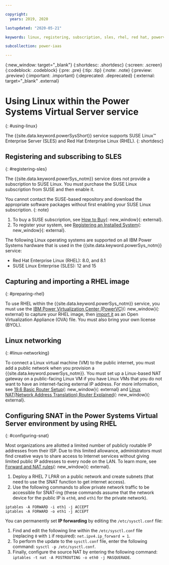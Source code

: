 ```yaml
---

copyright:
  years: 2019, 2020

lastupdated: "2020-05-21"

keywords: linux, registering, subscription, sles, rhel, red hat, powervc

subcollection: power-iaas

---
```


{:new_window: target="_blank"}
{:shortdesc: .shortdesc}
{:screen: .screen}
{:codeblock: .codeblock}
{:pre: .pre}
{:tip: .tip}
{:note: .note}
{:preview: .preview}
{:important: .important}
{:deprecated: .deprecated}
{:external: target="_blank" .external}

# Using Linux within the Power Systems Virtual Server service
{: #using-linux}

The {{site.data.keyword.powerSysShort}} service supports SUSE Linux&trade; Enterprise Server (SLES) and Red Hat Enterprise Linux (RHEL).
{: shortdesc}

## Registering and subscribing to SLES
{: #registering-sles}

The {{site.data.keyword.powerSys_notm}} service does not provide a subscription to SUSE Linux. You must purchase the SUSE Linux subscription from SUSE and then enable it.

You cannot contact the SUSE-based repository and download the appropriate software packages without first enabling your SUSE Linux subscription.
{: note}

1. To buy a SUSE subscription, see [How to Buy](https://www.suse.com/support/?id=SUSE_Linux_Enterprise_Server_for_SAP_Applications#how-to-buy){: new_window}{: external}.
2. To register your system, see [Registering an Installed System](https://documentation.suse.com/sles/12-SP4/single-html/SLES-deployment/#sec-y2-sw-register){: new_window}{: external}.

The following Linux operating systems are supported on all IBM Power Systems hardware that is used in the {{site.data.keyword.powerSys_notm}} service:

- Red Hat Enterprise Linux (RHEL): 8.0, and 8.1
- SUSE Linux Enterprise (SLES): 12 and 15

## Capturing and importing a RHEL image
{: #preparing-rhel}

To use RHEL within the {{site.data.keyword.powerSys_notm}} service, you must use the [IBM Power Virtualization Center (PowerVC)](https://www.ibm.com/support/knowledgecenter/en/SSXK2N_1.4.4/com.ibm.powervc.standard.help.doc/powervc_images_hmc.html){: new_window}{: external} to capture your RHEL image, then [import it](/docs/power-iaas?topic=power-iaas-deploy-custom-image) as an Open Virtualization Appliance (OVA) file. You must also bring your own license (BYOL).

## Linux networking
{: #linux-networking}

To connect a Linux virtual machine (VM) to the public internet, you must add a public network when you provision a {{site.data.keyword.powerSys_notm}}. You must set up a Linux-based NAT gateway on a public-facing Linux VM if you have Linux VMs that you do not want to have an internet-facing external IP address. For more information, see [19.6 Basic Router Setup](https://documentation.suse.com/sles/15-SP1/html/SLES-all/cha-network.html#sec-network-router){: new_window}{: external} and [Linux NAT(Network Address Translation) Router Explained](https://www.slashroot.in/linux-nat-network-address-translation-router-explained){: new_window}{: external}.

## Configuring SNAT in the Power Systems Virtual Server environment by using RHEL
{: #configuring-snat}

Most organizations are allotted a limited number of publicly routable IP addresses from their ISP. Due to this limited allowance, administrators must find creative ways to share access to Internet services without giving limited public IP addresses to every node on the LAN. To learn more, see [Forward and NAT rules](https://access.redhat.com/documentation/en-us/red_hat_enterprise_linux/4/html/security_guide/s1-firewall-ipt-fwd){: new_window}{: external}.

1. Deploy a RHEL 7 LPAR on a public network and create subnets (that need to use the SNAT function to get internet access).
2. Use the following commands to allow private network traffic to be accessible for SNAT-ing (these commands assume that the network device for the public IP is `eth0`, and `eth1` for the private network).

```
iptables -A FORWARD -i eth1 -j ACCEPT
iptables -A FORWARD -o eth1 -j ACCEPT
```

You can permanently set **IP forwarding** by editing the `/etc/sysctl.conf` file:

1. Find and edit the following line within the `/etc/sysctl.conf` file (replacing `0` with `1` if required): `net.ipv4.ip_forward = 1`.
2. To perform the update to the `sysctl.conf` file, enter the following command: `sysctl -p /etc/sysctl.conf`.
3. Finally, configure the source NAT by entering the following command: `iptables -t nat -A POSTROUTING -o eth0 -j MASQUERADE`.
